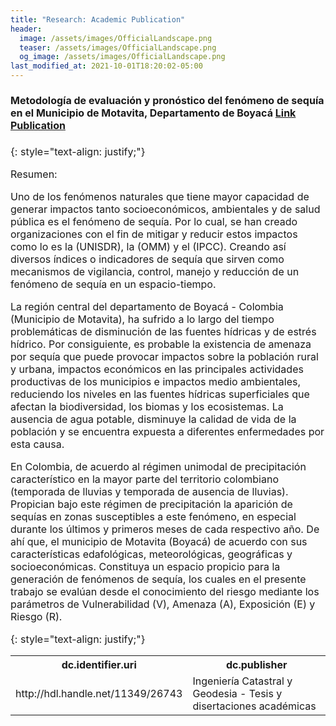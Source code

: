 ```yaml
---
title: "Research: Academic Publication"
header:
  image: /assets/images/OfficialLandscape.png
  teaser: /assets/images/OfficialLandscape.png
  og_image: /assets/images/OfficialLandscape.png
last_modified_at: 2021-10-01T18:20:02-05:00
---
```

<span style="font-size: 16px;">
  
#### Metodología de evaluación y pronóstico del fenómeno de sequía en el Municipio de Motavita, Departamento de Boyacá [Link Publication](https://repository.udistrital.edu.co/items/de3ecda1-01ec-4203-a938-1969240f6d24)

{: style="text-align: justify;"}

Resumen:

Uno de los fenómenos naturales que tiene mayor capacidad de generar impactos tanto socioeconómicos, ambientales y de salud pública es el fenómeno de sequía. Por lo cual, se han creado organizaciones con el fin de mitigar y reducir estos impactos como lo es la (UNISDR), la (OMM) y el (IPCC). Creando así diversos índices o indicadores de sequía que sirven como mecanismos de vigilancia, control, manejo y reducción de un fenómeno de sequía en un espacio-tiempo.

La región central del departamento de Boyacá - Colombia (Municipio de Motavita), ha sufrido a lo largo del tiempo problemáticas de disminución de las fuentes hídricas y de estrés hídrico. Por consiguiente, es probable la existencia de amenaza por sequía que puede provocar impactos sobre la población rural y urbana, impactos económicos en las principales actividades productivas de los municipios e impactos medio ambientales, reduciendo los niveles en las fuentes hídricas superficiales que afectan la biodiversidad, los biomas y los ecosistemas. La ausencia de agua potable, disminuye la calidad de vida de la población y se encuentra expuesta a diferentes enfermedades por esta causa.

En Colombia, de acuerdo al régimen unimodal de precipitación característico en la mayor parte del territorio colombiano (temporada de lluvias y temporada de ausencia de lluvias). Propician bajo este régimen de precipitación la aparición de sequías en zonas susceptibles a este fenómeno, en especial durante los últimos y primeros meses de cada respectivo año. De ahí que, el municipio de Motavita (Boyacá) de acuerdo con sus características edafológicas, meteorológicas, geográficas y socioeconómicas. Constituya un espacio propicio para la generación de fenómenos de sequía, los cuales en el presente trabajo se evalúan desde el conocimiento del riesgo mediante los parámetros de Vulnerabilidad (V), Amenaza (A), Exposición (E) y Riesgo (R).

{: style="text-align: justify;"}

<table>
  <tr>
    <th>dc.identifier.uri</th>
    <th>dc.publisher</th>
  </tr>
  <tr>
    <td>http://hdl.handle.net/11349/26743</td>
    <td>Ingeniería Catastral y Geodesia - Tesis y disertaciones académicas</td>
  </tr>
</table>
